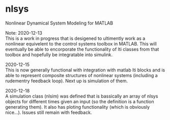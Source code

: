 # nlsys
Nonlinear Dynamical System Modeling for MATLAB

Note: 2020-12-13  
This is a work in progress that is desigened to ultimently work as a nonlinear equivelent to the control systems toolbox in MATLAB. This will eventually be able to encorporate the functionality of lti classes from that toolbox and hopefully be integratable into simulink.

2020-12-15  
This is now generally functional with integration with matlab lti blocks and is able to represent composite structures of nonlinear systems (including a rudementry feedback loop). Next up is simulation of them.

2020-12-18  
A simulation class (nlsim) was defined that is bassically an array of nlsys objects for different times given an input (so the definition is a function generating them). It also has ploting functionality (which is obviously nice...). Issues still remain with feedback.
